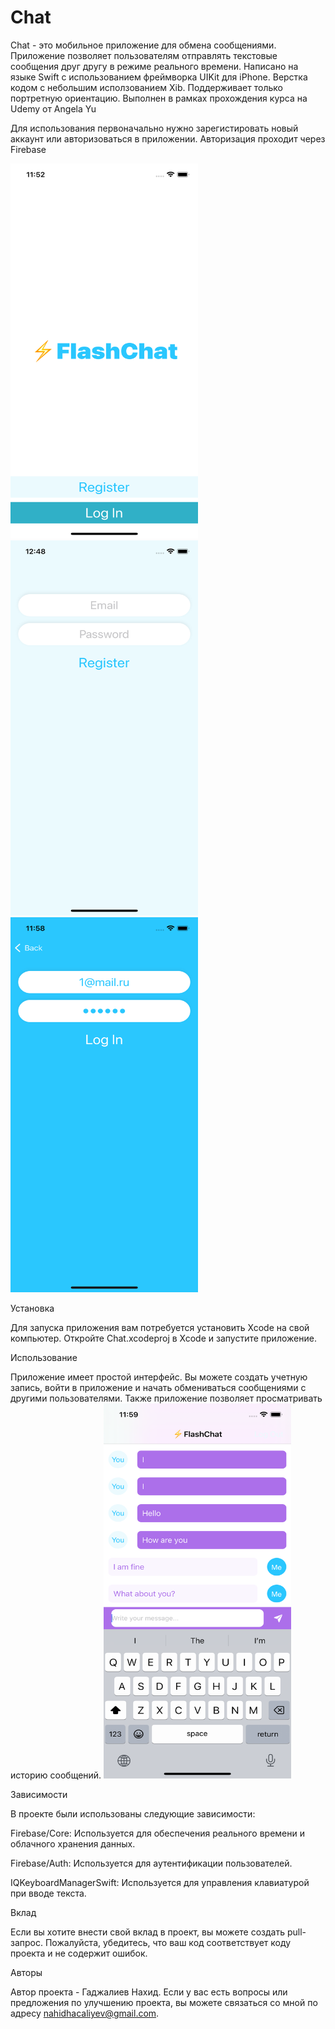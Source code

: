 # Chat

Chat - это мобильное приложение для обмена сообщениями. Приложение позволяет пользователям отправлять текстовые сообщения друг другу в режиме реального времени.
Написано на языке Swift с использованием фреймворка UIKit для iPhone. Верстка кодом с небольшим исползованием Xib. Поддерживает только портретную ориентацию. Выполнен в рамках прохождения курса на Udemy от Angela Yu

Для использования первоначально нужно зарегистировать новый аккаунт или авторизоваться в приложении. Авторизация проходит через Firebase

<img src="https://github.com/NakhidGadzhaliev/Chat/blob/main/Приветствие.png" width="300" height="600"> <img src="https://github.com/NakhidGadzhaliev/Chat/blob/main/Регистрация.png" width="300" height="600"> <img src="https://github.com/NakhidGadzhaliev/Chat/blob/main/Авторизация.png" width="300" height="600">

Установка

Для запуска приложения вам потребуется установить Xcode на свой компьютер. Откройте Chat.xcodeproj в Xcode и запустите приложение.

Использование

Приложение имеет простой интерфейс. Вы можете создать учетную запись, войти в приложение и начать обмениваться сообщениями с другими пользователями. Также приложение позволяет просматривать историю сообщений.
<img src="https://github.com/NakhidGadzhaliev/Chat/blob/main/Чат.png" width="300" height="600">

Зависимости

В проекте были использованы следующие зависимости:

Firebase/Core: Используется для обеспечения реального времени и облачного хранения данных.

Firebase/Auth: Используется для аутентификации пользователей.

IQKeyboardManagerSwift: Используется для управления клавиатурой при вводе текста.

Вклад

Если вы хотите внести свой вклад в проект, вы можете создать pull-запрос. Пожалуйста, убедитесь, что ваш код соответствует коду проекта и не содержит ошибок.

Авторы

Автор проекта - Гаджалиев Нахид. Если у вас есть вопросы или предложения по улучшению проекта, вы можете связаться со мной по адресу nahidhacaliyev@gmail.com.
